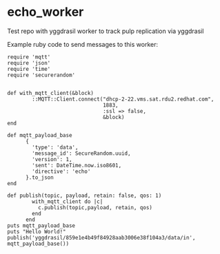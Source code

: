 # echo_worker
Test repo with yggdrasil worker to track pulp replication via yggdrasil

Example ruby code to send messages to this worker:
```
require 'mqtt'
require 'json'
require 'time'
require 'securerandom'


def with_mqtt_client(&block)
        ::MQTT::Client.connect("dhcp-2-22.vms.sat.rdu2.redhat.com",
                               1883,
                               :ssl => false,
                               &block)
end

def mqtt_payload_base
      {
        'type': 'data',
        'message_id': SecureRandom.uuid,
        'version': 1,
        'sent': DateTime.now.iso8601,
        'directive': 'echo'
      }.to_json
end

def publish(topic, payload, retain: false, qos: 1)
        with_mqtt_client do |c|
          c.publish(topic,payload, retain, qos)
        end
      end
puts mqtt_payload_base
puts "Hello World!"
publish('yggdrasil/859e1e4b49f84928aab3006e38f104a3/data/in', mqtt_payload_base())
```
